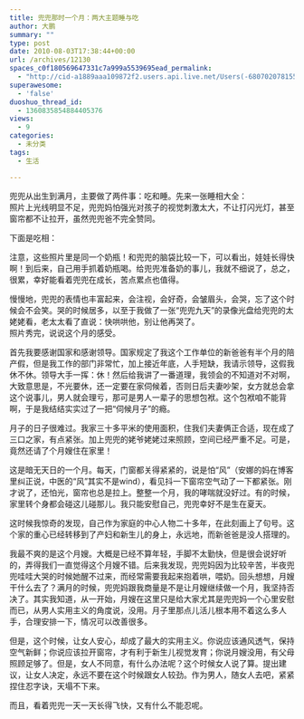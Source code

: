 ```yaml
---
title: 兜兜那时一个月：两大主题睡与吃
author: 大鹏
summary: ""
type: post
date: 2010-08-03T17:38:44+00:00
url: /archives/12130
spaces_c0f180569647331c7a999a5539695ead_permalink:
  - "http://cid-a1889aaa109872f2.users.api.live.net/Users(-6807020781556960526)/Blogs('A1889AAA109872F2!102')/Entries('A1889AAA109872F2!1288')?authkey=7T08dKQfQ0s%24"
superawesome:
  - 'false'
duoshuo_thread_id:
  - 1360835854884405376
views:
  - 9
categories:
  - 未分类
tags:
  - 生活

---
```

<div id="msgcns!A1889AAA109872F2!1288" class="bvMsg">
  兜兜从出生到满月，主要做了两件事：吃和睡。先来一张睡相大全：<br /><span><a href="http://pengzhaoblog.files.wordpress.com/2010/08/200711_e79da1e79bb8.jpg?w=300" rel="WLPP;url=http://pengzhaoblog.files.wordpress.com/2010/08/200711_e79da1e79bb8.jpg?w=300"><img src="http://pengzhaoblog.files.wordpress.com/2010/08/200711_e79da1e79bb8.jpg?w=300" alt="" /></a></span><br />照片上光线明显不足，兜兜妈怕强光对孩子的视觉刺激太大，不让打闪光灯，甚至窗帘都不让拉开，虽然兜兜爸不完全赞同。</p> 
  
  <p>
    下面是吃相：
  </p>
  
  <p>
    <span></span><span><a href="http://pengzhaoblog.files.wordpress.com/2010/08/200711_e59083e79bb8.jpg?w=300" rel="WLPP;url=http://pengzhaoblog.files.wordpress.com/2010/08/200711_e59083e79bb8.jpg?w=300"><img src="http://pengzhaoblog.files.wordpress.com/2010/08/200711_e59083e79bb8.jpg?w=300" alt="" /></a></span><span></span><br />注意，这些照片里是同一个奶瓶！和兜兜的脑袋比较一下，可以看出，娃娃长得快啊！到后来，自己用手抓着奶瓶喝。给兜兜准备奶的事儿，我就不细说了，总之，很累，幸好能看着兜兜在成长，苦点累点也值得。
  </p>
  
  <p>
    慢慢地，兜兜的表情也丰富起来，会注视，会好奇，会皱眉头，会哭，忘了这个时候会不会笑。哭的时候居多，以至于我做了一张“兜兜九天”的录像光盘给兜兜的太姥姥看，老太太看了直说：快哄哄他，别让他再哭了。<br /><span><a href="http://pengzhaoblog.files.wordpress.com/2010/08/200711_e8a1a8e68385.jpg?w=300" rel="WLPP;url=http://pengzhaoblog.files.wordpress.com/2010/08/200711_e8a1a8e68385.jpg?w=300"><img src="http://pengzhaoblog.files.wordpress.com/2010/08/200711_e8a1a8e68385.jpg?w=300" alt="" /></a></span><br />照片秀完，说说这个月的感受。
  </p>
  
  <p>
    首先我要感谢国家和感谢领导。国家规定了我这个工作单位的新爸爸有半个月的陪产假，但是我工作的部门非常忙，加上接近年底，人手短缺，我请示领导，这假我休不休。领导大手一挥：休！然后给我讲了一番道理，我领会的不知道对不对啊，大致意思是，不光要休，还一定要在家伺候着，否则日后夫妻吵架，女方就总会拿这个说事儿，男人就会理亏，那可是男人一辈子的思想包袱。这个包袱咱不能背啊，于是我结结实实过了一把“伺候月子”的瘾。
  </p>
  
  <p>
    月子的日子很难过。我家三十多平米的使用面积，住我们夫妻俩正合适，现在成了三口之家，有点紧张。加上兜兜的姥爷姥姥过来照顾，空间已经严重不足。可是，竟然还请了个月嫂住在家里！
  </p>
  
  <p>
    这是暗无天日的一个月。每天，门窗都关得紧紧的，说是怕“风”（安娜的妈在博客里纠正说，中医的“风”其实不是wind），看见抖一下窗帘空气动了一下都紧张。刚才说了，还怕光，窗帘也总是拉上。整整一个月，我的哮喘就没好过。有的时候，家里转个身都会碰这儿碰那儿。我只能安慰自己，兜兜幸好不是生在夏天。
  </p>
  
  <p>
    这时候我惊奇的发现，自己作为家庭的中心人物二十多年，在此刻画上了句号。这个家的重心已经转移到了产妇和新生儿的身上，永远地，而新爸爸是没人搭理的。
  </p>
  
  <p>
    我最不爽的是这个月嫂。大概是已经不算年轻，手脚不太勤快，但是很会说好听的，弄得我们一直觉得这个月嫂不错。后来我发现，兜兜妈因为比较辛苦，半夜兜兜哇哇大哭的时候她醒不过来，而经常需要我起来抱着哄，喂奶。回头想想，月嫂干什么去了？满月的时候，兜兜妈跟我商量是不是让月嫂继续做一个月，我坚持否决了。其实我知道，从一开始，月嫂在这里只是给大家尤其是兜兜妈一个心里安慰而已，从男人实用主义的角度说，没用。月子里那点儿活儿根本用不着这么多人手，合理安排一下，情况可以改善很多。
  </p>
  
  <p>
    但是，这个时候，让女人安心，却成了最大的实用主义。你说应该通风透气，保持空气新鲜；你说应该拉开窗帘，才有利于新生儿视觉发育；你说月嫂没用，有父母照顾足够了。但是，女人不同意，有什么办法呢？这个时候女人说了算。提出建议，让女人决定，永远不要在这个时候跟女人较劲。作为男人，随女人去吧，紧紧捏住忍字诀，天塌不下来。
  </p>
  
  <p>
    而且，看着兜兜一天一天长得飞快，又有什么不能忍呢。
  </p>
</div>
